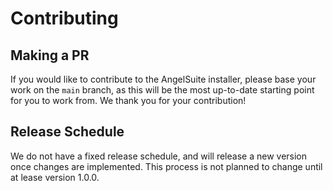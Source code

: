 # Contributing

## Making a PR

If you would like to contribute to the AngelSuite installer, please base your work on the
`main` branch, as this will be the most up-to-date starting point for you to
work from. We thank you for your contribution!

## Release Schedule

We do not have a fixed release schedule, and will release a new version once
changes are implemented. This process is not planned to change until at lease
version 1.0.0.
